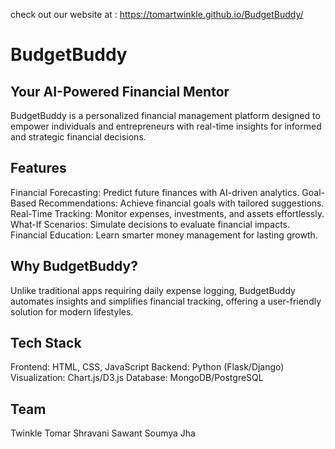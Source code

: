 check out our website at  : https://tomartwinkle.github.io/BudgetBuddy/

# BudgetBuddy
## Your AI-Powered Financial Mentor

BudgetBuddy is a personalized financial management platform designed to empower individuals and entrepreneurs with real-time insights for informed and strategic financial decisions.

## Features
Financial Forecasting: Predict future finances with AI-driven analytics.
Goal-Based Recommendations: Achieve financial goals with tailored suggestions.
Real-Time Tracking: Monitor expenses, investments, and assets effortlessly.
What-If Scenarios: Simulate decisions to evaluate financial impacts.
Financial Education: Learn smarter money management for lasting growth.
## Why BudgetBuddy?
Unlike traditional apps requiring daily expense logging, BudgetBuddy automates insights and simplifies financial tracking, offering a user-friendly solution for modern lifestyles.

## Tech Stack
Frontend: HTML, CSS, JavaScript
Backend: Python (Flask/Django)
Visualization: Chart.js/D3.js
Database: MongoDB/PostgreSQL

## Team 
Twinkle Tomar 
Shravani Sawant 
Soumya Jha
